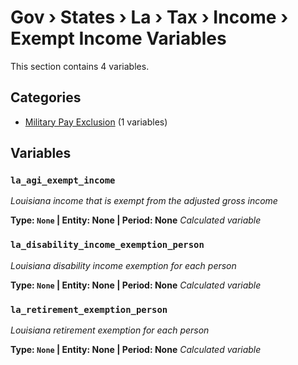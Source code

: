 # Gov › States › La › Tax › Income › Exempt Income Variables

This section contains 4 variables.

## Categories

- [Military Pay Exclusion](military_pay_exclusion/index.md) (1 variables)

## Variables

### `la_agi_exempt_income`
*Louisiana income that is exempt from the adjusted gross income*

**Type: `None` | Entity: None | Period: None**
*Calculated variable*

### `la_disability_income_exemption_person`
*Louisiana disability income exemption for each person*

**Type: `None` | Entity: None | Period: None**
*Calculated variable*

### `la_retirement_exemption_person`
*Louisiana retirement exemption for each person*

**Type: `None` | Entity: None | Period: None**
*Calculated variable*
